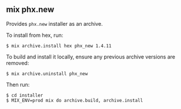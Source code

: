## mix phx.new

Provides `phx.new` installer as an archive.

To install from hex, run:

    $ mix archive.install hex phx_new 1.4.11

To build and install it locally,
ensure any previous archive versions are removed:

    $ mix archive.uninstall phx_new

Then run:

    $ cd installer
    $ MIX_ENV=prod mix do archive.build, archive.install
